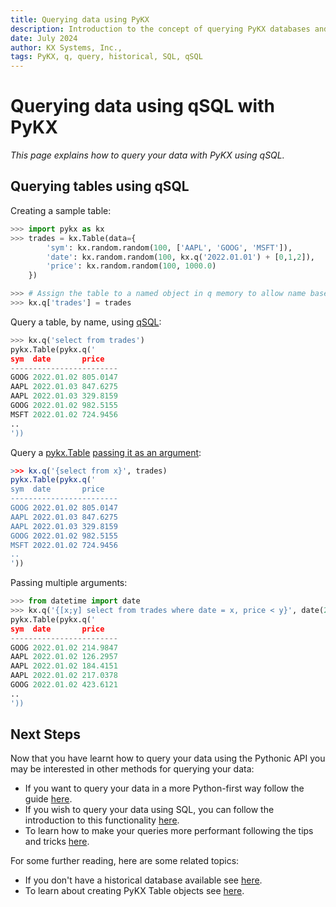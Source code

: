 ```yaml
---
title: Querying data using PyKX
description: Introduction to the concept of querying PyKX databases and tables
date: July 2024
author: KX Systems, Inc.,
tags: PyKX, q, query, historical, SQL, qSQL
---
```


# Querying data using qSQL with PyKX

_This page explains how to query your data with PyKX using qSQL._

## Querying tables using qSQL

Creating a sample table:

```python
>>> import pykx as kx
>>> trades = kx.Table(data={
        'sym': kx.random.random(100, ['AAPL', 'GOOG', 'MSFT']),
        'date': kx.random.random(100, kx.q('2022.01.01') + [0,1,2]),
        'price': kx.random.random(100, 1000.0) 
    })

>>> # Assign the table to a named object in q memory to allow name based query later
>>> kx.q['trades'] = trades
```

Query a table, by name, using [qSQL](https://code.kx.com/q/basics/qsql/):

```python
>>> kx.q('select from trades')
pykx.Table(pykx.q('
sym  date       price   
------------------------
GOOG 2022.01.02 805.0147
AAPL 2022.01.03 847.6275
AAPL 2022.01.03 329.8159
GOOG 2022.01.02 982.5155
MSFT 2022.01.02 724.9456
..
'))
```

Query a [pykx.Table](../../../api/pykx-q-data/wrappers.md#pykx.wrappers.Table) [passing it as an argument](../../../user-guide/fundamentals/evaluating.md#application-of-functions-taking-multiple-arguments):

```q
>>> kx.q('{select from x}', trades)
pykx.Table(pykx.q('
sym  date       price   
------------------------
GOOG 2022.01.02 805.0147
AAPL 2022.01.03 847.6275
AAPL 2022.01.03 329.8159
GOOG 2022.01.02 982.5155
MSFT 2022.01.02 724.9456
..
'))
```

Passing multiple arguments:

```python
>>> from datetime import date
>>> kx.q('{[x;y] select from trades where date = x, price < y}', date(2022, 1, 2), 500.0)
pykx.Table(pykx.q('
sym  date       price   
------------------------
GOOG 2022.01.02 214.9847
AAPL 2022.01.02 126.2957
AAPL 2022.01.02 184.4151
AAPL 2022.01.02 217.0378
GOOG 2022.01.02 423.6121
..
'))
```

## Next Steps

Now that you have learnt how to query your data using the Pythonic API you may be interested in other methods for querying your data:

- If you want to query your data in a more Python-first way follow the guide [here](./pyquery.md).
- If you wish to query your data using SQL, you can follow the introduction to this functionality [here](./sql.md).
- To learn how to make your queries more performant following the tips and tricks [here](./perf.md).

For some further reading, here are some related topics:

- If you don't have a historical database available see [here](../../advanced/database/index.md).
- To learn about creating PyKX Table objects see [here](../../../examples/interface-overview.ipynb).
